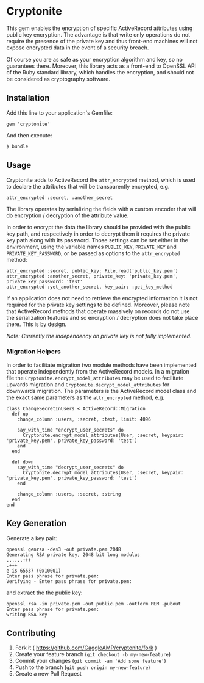 # Cryptonite

This gem enables the encryption of specific ActiveRecord attributes using
public key encryption. The advantage is that write only operations do not
require the presence of the private key and thus front-end machines will not
expose encrypted data in the event of a security breach.

Of course you are as safe as your encryption algorithm and key, so no
guarantees there. Moreover, this library acts as a front-end to OpenSSL API of
the Ruby standard library, which handles the encryption, and should not be
considered as cryptography software.

## Installation

Add this line to your application's Gemfile:

    gem 'cryptonite'

And then execute:

    $ bundle

## Usage

Cryptonite adds to ActiveRecord the `attr_encrypted` method, which is used to declare
the attributes that will be transparently encrypted, e.g.

    attr_encrypted :secret, :another_secret

The library operates by serializing the fields with a custom encoder that will
do encryption / decryption of the attribute value.

In order to encrypt the data the library should be provided with the public key
path, and respectively in order to decrypt them it requires the private key
path along with its password. Those settings can be set either in the
environment, using the variable names `PUBLIC_KEY`, `PRIVATE_KEY` and
`PRIVATE_KEY_PASSWORD`, or be passed as options to the `attr_encrypted` method:

    attr_encrypted :secret, public_key: File.read('public_key.pem')
    attr_encrypted :another_secret, private_key: 'private_key.pem', private_key_password: 'test'
    attr_encrypted :yet_another_secret, key_pair: :get_key_method

If an application does not need to retrieve the encrypted information it is not
required for the private key settings to be defined. Moreover, please note that
ActiveRecord methods that operate massively on records do not use the
serialization features and so encryption / decryption does not take place
there. This is by design.

*Note: Currently the independency on private key is not fully implemented.*

### Migration Helpers

In order to facilitate migration two module methods have been implemented that
operate independently from the ActiveRecord models. In a migration file the
`Cryptonite.encrypt_model_attributes` may be used to facilitate upwards
migration and `Cryptonite.decrypt_model_attributes` for downwards migration.
The parameters is the ActiveRecord model class and the exact same parameters as
the `attr_encrypted` method, e.g.

    class ChangeSecretInUsers < ActiveRecord::Migration
      def up
        change_column :users, :secret, :text, limit: 4096
    
        say_with_time "encrypt_user_secrets" do
          Cryptonite.encrypt_model_attributes(User, :secret, keypair: 'private_key.pem', private_key_password: 'test')
        end
      end
    
      def down
        say_with_time "decrypt_user_secrets" do
          Cryptonite.decrypt_model_attributes(User, :secret, keypair: 'private_key.pem', private_key_password: 'test')
        end
    
        change_column :users, :secret, :string
      end
    end

## Key Generation

Generate a key pair:

```shell
openssl genrsa -des3 -out private.pem 2048
Generating RSA private key, 2048 bit long modulus
......+++
.+++
e is 65537 (0x10001)
Enter pass phrase for private.pem:
Verifying - Enter pass phrase for private.pem:
```

and extract the the public key:

```shell
openssl rsa -in private.pem -out public.pem -outform PEM -pubout
Enter pass phrase for private.pem:
writing RSA key
```

## Contributing

1. Fork it ( https://github.com/GaggleAMP/cryptonite/fork )
2. Create your feature branch (`git checkout -b my-new-feature`)
3. Commit your changes (`git commit -am 'Add some feature'`)
4. Push to the branch (`git push origin my-new-feature`)
5. Create a new Pull Request
